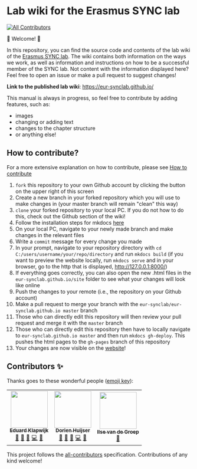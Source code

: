 # Lab wiki for the Erasmus SYNC lab
<!-- ALL-CONTRIBUTORS-BADGE:START - Do not remove or modify this section -->
[![All Contributors](https://img.shields.io/badge/all_contributors-3-orange.svg?style=flat-square)](#contributors-)
<!-- ALL-CONTRIBUTORS-BADGE:END -->

:tada: Welcome! :tada:

In this repository, you can find the source code and contents of the lab wiki of the [Erasmus SYNC lab](https://erasmus-synclab.nl/). The wiki contains both information on the ways we work, as well as information and instructions on how to be a successful member of the SYNC lab. Not content with the information displayed here? 
Feel free to open an issue or make a pull request to suggest changes! 

**Link to the published lab wiki**: https://eur-synclab.github.io/

This manual is always in progress, so feel free to contribute by adding features, such as:
- images
- changing or adding text
- changes to the chapter structure
- or anything else!

## How to contribute?
For a more extensive explanation on how to contribute, please see [How to contribute](https://github.com/eur-synclab/eur-synclab.github.io/blob/master/docs/welcome/contribute.md)

1. `fork` this repository to your own Github account by clicking the button on the upper right of this screen
2. Create a new branch in your forked repository which you will use to make changes in (your master branch will remain "clean" this way)
3. `clone` your forked repository to your local PC. If you do not how to do this, check out the Github section of the wiki!
4. Follow the installation steps for mkdocs [here](https://www.mkdocs.org/#installation)
5. On your local PC, navigate to your newly made branch and make changes in the relevant files
6. Write a `commit` message for every change you made
7. In your prompt, navigate to your repository directory with `cd C:/users/username/your/repo/directory` and run `mkdocs build` (if you want to preview the website locally, run `mkdocs serve` and in your browser, go to the http that is displayed, http://127.0.0.1:8000/)
8. If everything goes correctly, you can also open the new .html files in the `eur-synclab.github.io/site` folder to see what your changes will look like online
9. Push the changes to your remote (i.e., the repository on your Github account)
10. Make a pull request to merge your branch with the `eur-synclab/eur-synclab.github.io master` branch
11. Those who can directly edit this repository will then review your pull request and merge it with the `master` branch
12. Those who can directly edit this repository then have to locally navigate to `eur-synclab.github.io master` and then run `mkdocs gh-deploy`. This pushes the html pages to the `gh-pages` branch of this repository
13. Your changes are now visible on the [website](eur-synclab.github.io)!

## Contributors ✨

Thanks goes to these wonderful people ([emoji key](https://allcontributors.org/docs/en/emoji-key)):

<!-- ALL-CONTRIBUTORS-LIST:START - Do not remove or modify this section -->
<!-- prettier-ignore-start -->
<!-- markdownlint-disable -->
<table>
  <tr>
    <td align="center"><a href="https://erasmus-synclab.nl/"><img src="https://avatars1.githubusercontent.com/u/41283173?v=4" width="100px;" alt=""/><br /><sub><b>Eduard Klapwijk</b></sub></a><br /><a href="#projectManagement-eduardklap" title="Project Management">📆</a> <a href="#maintenance-eduardklap" title="Maintenance">🚧</a> <a href="#ideas-eduardklap" title="Ideas, Planning, & Feedback">🤔</a> <a href="https://github.com/eur-synclab/sync-wiki/commits?author=eduardklap" title="Code">💻</a> <a href="https://github.com/eur-synclab/sync-wiki/commits?author=eduardklap" title="Documentation">📖</a></td>
    <td align="center"><a href="https://github.com/DorienHuijser"><img src="https://avatars1.githubusercontent.com/u/58177697?v=4" width="100px;" alt=""/><br /><sub><b>Dorien Huijser</b></sub></a><br /><a href="#projectManagement-DorienHuijser" title="Project Management">📆</a> <a href="#maintenance-DorienHuijser" title="Maintenance">🚧</a> <a href="#ideas-DorienHuijser" title="Ideas, Planning, & Feedback">🤔</a> <a href="https://github.com/eur-synclab/sync-wiki/commits?author=DorienHuijser" title="Code">💻</a> <a href="https://github.com/eur-synclab/sync-wiki/commits?author=DorienHuijser" title="Documentation">📖</a></td>
    <td align="center"><a href="http://ilsevandegroep.nl"><img src="https://avatars2.githubusercontent.com/u/58523978?v=4" width="100px;" alt=""/><br /><sub><b>Ilse van de Groep</b></sub></a><br /><a href="https://github.com/eur-synclab/sync-wiki/commits?author=ilsevandegroep" title="Documentation">📖</a></td>
  </tr>
</table>

<!-- markdownlint-enable -->
<!-- prettier-ignore-end -->
<!-- ALL-CONTRIBUTORS-LIST:END -->

This project follows the [all-contributors](https://github.com/all-contributors/all-contributors) specification. Contributions of any kind welcome!
